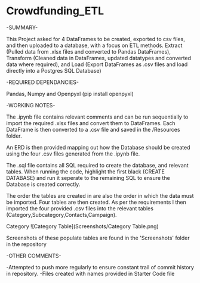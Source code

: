 # Crowdfunding_ETL

-SUMMARY-

This Project asked for 4 DataFrames to be created, exported to csv files, and then uploaded to a database, with a focus on ETL methods. Extract (Pulled data from .xlsx files and converted to Pandas DataFrames), Transform (Cleaned data in DataFrames, updated datatypes and converted data where required), and Load (Export DataFrames as .csv files and load directly into a Postgres SQL Database)

-REQUIRED DEPENDANCIES-

Pandas, Numpy and Openpyxl (pip install openpyxl)

-WORKING NOTES-

The .ipynb file contains relevant comments and can be run sequentially to import the required .xlsx files and convert them to DataFrames. Each DataFrame is then converted to a .csv file and saved in the /Resources folder. 

An ERD is then provided mapping out how the Database should be created using the four .csv files generated from the .ipynb file.

The .sql file contains all SQL required to create the database, and relevant tables. When running the code, highlight the first black (CREATE DATABASE) and run it seperate to the remaining SQL to ensure the Database is created correctly.

The order the tables are created in are also the order in which the data must be imported. Four tables are then created. As per the requirements I then imported the four provided .csv files into the relevant tables (Category,Subcategory,Contacts,Campaign). 

Category
![Category Table](Screenshots/Category Table.png)

Screenshots of these populate tables are found in the 'Screenshots' folder in the repository


-OTHER COMMENTS-

-Attempted to push more regularly to ensure constant trail of commit history in repository.
-Files created with names provided in Starter Code file
